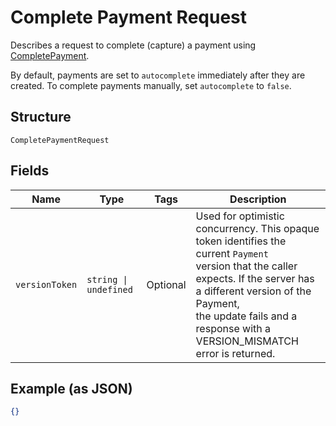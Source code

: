 
# Complete Payment Request

Describes a request to complete (capture) a payment using
[CompletePayment](../../doc/api/payments.md#complete-payment).

By default, payments are set to `autocomplete` immediately after they are created.
To complete payments manually, set `autocomplete` to `false`.

## Structure

`CompletePaymentRequest`

## Fields

| Name | Type | Tags | Description |
|  --- | --- | --- | --- |
| `versionToken` | `string \| undefined` | Optional | Used for optimistic concurrency. This opaque token identifies the current `Payment`<br>version that the caller expects. If the server has a different version of the Payment,<br>the update fails and a response with a VERSION_MISMATCH error is returned. |

## Example (as JSON)

```json
{}
```

